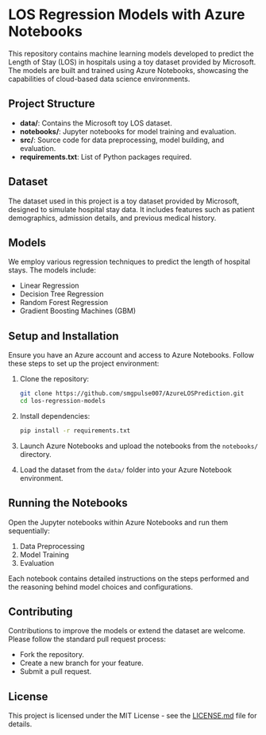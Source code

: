 # LOS Regression Models with Azure Notebooks

This repository contains machine learning models developed to predict the Length of Stay (LOS) in hospitals using a toy dataset provided by Microsoft. The models are built and trained using Azure Notebooks, showcasing the capabilities of cloud-based data science environments.

## Project Structure

- **data/**: Contains the Microsoft toy LOS dataset.
- **notebooks/**: Jupyter notebooks for model training and evaluation.
- **src/**: Source code for data preprocessing, model building, and evaluation.
- **requirements.txt**: List of Python packages required.

## Dataset

The dataset used in this project is a toy dataset provided by Microsoft, designed to simulate hospital stay data. It includes features such as patient demographics, admission details, and previous medical history.

## Models

We employ various regression techniques to predict the length of hospital stays. The models include:

- Linear Regression
- Decision Tree Regression
- Random Forest Regression
- Gradient Boosting Machines (GBM)

## Setup and Installation

Ensure you have an Azure account and access to Azure Notebooks. Follow these steps to set up the project environment:

1. Clone the repository:
   ```bash
   git clone https://github.com/smgpulse007/AzureLOSPrediction.git
   cd los-regression-models
   ```

2. Install dependencies:
   ```bash
   pip install -r requirements.txt
   ```

3. Launch Azure Notebooks and upload the notebooks from the `notebooks/` directory.

4. Load the dataset from the `data/` folder into your Azure Notebook environment.

## Running the Notebooks

Open the Jupyter notebooks within Azure Notebooks and run them sequentially:
1. Data Preprocessing
2. Model Training
3. Evaluation

Each notebook contains detailed instructions on the steps performed and the reasoning behind model choices and configurations.

## Contributing

Contributions to improve the models or extend the dataset are welcome. Please follow the standard pull request process:
- Fork the repository.
- Create a new branch for your feature.
- Submit a pull request.

## License

This project is licensed under the MIT License - see the [LICENSE.md](LICENSE.md) file for details.

